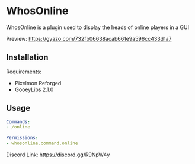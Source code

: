 # WhosOnline

WhosOnline is a plugin used to display the heads of online players in a GUI

Preview: https://gyazo.com/732fb06638acab661e9a596cc433d1a7

## Installation

Requirements:
- Pixelmon Reforged
- GooeyLibs 2.1.0

## Usage

```yml
Commands:
- /online

Permissions:
- whosonline.command.online
```

Discord Link: https://discord.gg/R9NpW4y
